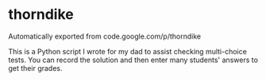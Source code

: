 # thorndike
Automatically exported from code.google.com/p/thorndike

This is a Python script I wrote for my dad to assist checking multi-choice tests. You can record the solution and then enter many students' answers to get their grades.
